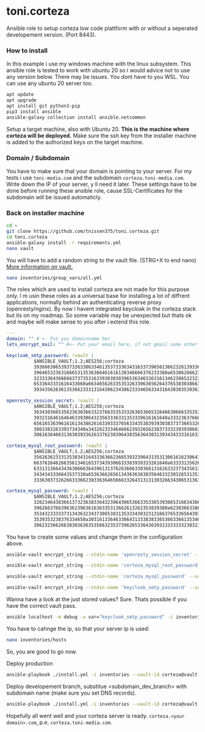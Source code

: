 # toni.corteza
Ansible role to setup corteza low code plattform with or without a seperated developement version. (Port 8443).

### How to install

In this example i use my windows machine with the linux subsystem. This ansible role is tested to work with ubuntu 20 so i would advice not to use any version below. There may be issues. You dont have to you WSL. You can use any ubuntu 20 server too.

```bash
apt update
apt upgrade
apt install git python3-pip
pip3 install ansible
ansible-galaxy collection install ansible.netcommon
```

Setup a target machine, also with Ubuntu 20. **This is the machine where corteza will be deployed.** 
Make sure the ssh key from the installer machine is added to the authorized keys on the target machine. 

### Domain / Subdomain

You have to make sure that your domain is pointing to your server. For my tests i use  `toni-media.com` and the subdomain `corteza.toni-media.com`. Write down the IP of your server, y ll need it later.
These settings have to be done before running these ansible role, cause SSL-Certificates for the subdomain will be issued automaticly.

### Back on installer machine

```bash
cd ~
git clone https://github.com/tnissen375/toni.corteza.git
cd toni.corteza
ansible-galaxy install -r requirements.yml
nano vault
```

You will have to add a random string to the vault file. (STRG+X to end nano)  [More information on vault.](https://docs.ansible.com/ansible/latest/user_guide/vault.html)

```bash
nano inventories/group_vars/all.yml
```

The roles which are used to install corteza are not made for this purpose only. I m usin these roles as a universal base for installing a lot of diffrent applications, normally behind an authenticating reverse proxy (openresty/nginx). By now i havent integrated keycloak in the corteza stack but its on my roadmap.
So some variable may be unexpected but thats ok and maybe will make sense to you after i extend this role.

```yaml
---
domain: "" # <- Put you domainname her
lets_encrypt_mail: "" #<- Put your email here, if not gmail some other settings have to be changed also

keycloak_smtp_password: !vault |
          $ANSIBLE_VAULT;1.2;AES256;corteza
          39366630653937326330633461353733363431633739656136623261393361306436313466626230
          3964653236316665313536366461616138346666376233380a653862666230643763623131393261
          32333364366666373735316339303030396536346336316134623865323230333933376435353665
          6533643331616433660a663465626335353263306365626437653830386635306161653664386665
          39343562636135366233313164306234386233346563343164383035303631663834

openresty_session_secret: !vault |
          $ANSIBLE_VAULT;1.2;AES256;corteza
          36343036653562363036633237663535333263653665326466306663353530663765303033316436
          3932316461646463393064323563336331353339616161640a333236376664663261333439653734
          65616536396161613438626163393337656334353839393038373736653261333066666232653165
          3863383263393734340a343262333464666239326562383733323939386631626336613062373130
          30616364663136303933626337623839643835636430313934343331616330306133

corteza_mysql_root_password: !vault |
          $ANSIBLE_VAULT;1.2;AES256;corteza
          35626362333135383431643336366236653932396431353130616162306430323037343232636236
          6637616462663561346165373439306633383939333261640a633331356266376238643336303233
          63313136643436306663643961313762636663303661316263323734356137663434326363353038
          3434343336643537330a653636626561343636383835646332303265313534616265653531373663
          33363037326266333662383363646566633264313131303266343065313636376339

corteza_mysql_password: !vault |
          $ANSIBLE_VAULT;1.2;AES256;corteza
          32623464383661373236383364323964306536633533653930653166343662303161663631323839
          3962663766396362396361636335313662613262353839380a623036633865356436653264653362
          35343233333731343632343738653831353334303231316637653365643931346364353434653837
          3539353238376334650a303161336463306431333838336536633661353461613436353835326161
          30623236626638303636353566323537396265336436393133333332383232366230
```

You have to create some values and change them in the configuration above.

```bash
ansible-vault encrypt_string --stdin-name 'openresty_session_secret' --vault-id corteza@vault

ansible-vault encrypt_string --stdin-name 'corteza_mysql_root_password' --vault-id corteza@vault

ansible-vault encrypt_string --stdin-name 'corteza_mysql_password' --vault-id corteza@vault

ansible-vault encrypt_string --stdin-name 'keycloak_smtp_password' --vault-id corteza@vault
```

Wanna have a look at the just stored values?
Sure. Thats possible if you have the correct vault pass.

```bash
ansible localhost -m debug -a var="keycloak_smtp_password" -i inventories --vault-id corteza@vault
```

You have to cahnge the ip, so that your server ip is used:

```bash
nano inventories/hosts
```

So, you are good to go now.

Deploy production
```bash
ansible-playbook ./install.yml -i inventories --vault-id corteza@vault
```
Deploy developement branch, substitue <subdomain_dev_branch> with subdomain name (make sure you set DNS records). 
```bash
ansible-playbook ./install.yml -i inventories --vault-id corteza@vault --tags "untagged,dev" --extra-vars "nginx_subdomain=<subdomain_dev_branch>. corteza_dev_enable=true deploy_name=cortezadev"
```

Hopefully all went well and your corteza server is ready.
 `corteza.<your domain>.com`, p.e. `corteza.toni-media.com`.